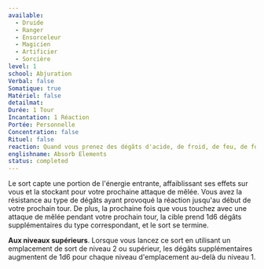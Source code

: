 ```yaml
---
available:
  - Druide
  - Ranger
  - Ensorceleur
  - Magicien
  - Artificier
  - Sorcière
level: 1
school: Abjuration
Verbal: false
Somatique: true
Matériel: false
detailmat:
Durée: 1 Tour
Incantation: 1 Réaction
Portée: Personnelle
Concentration: false
Rituel: false
reaction: Quand vous prenez des dégâts d'acide, de froid, de feu, de foudre ou de tonnerre
englishname: Absorb Elements
status: completed
---
```

Le sort capte une portion de l'énergie entrante, affaiblissant ses effets sur vous et la stockant pour votre prochaine attaque de mêlée. Vous avez la résistance au type de dégâts ayant provoqué la réaction jusqu'au début de votre prochain tour. De plus, la prochaine fois que vous touchez avec une attaque de mêlée pendant votre prochain tour, la cible prend 1d6 dégâts supplémentaires du type correspondant, et le sort se termine.

**Aux niveaux supérieurs**. Lorsque vous lancez ce sort en utilisant un emplacement de sort de niveau 2 ou supérieur, les dégâts supplémentaires augmentent de 1d6 pour chaque niveau d'emplacement au-delà du niveau 1.